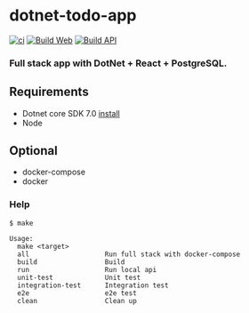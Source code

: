 # dotnet-todo-app

[![ci](https://github.com/atrakic/dotnet-todo-app/actions/workflows/ci.yaml/badge.svg)](https://github.com/atrakic/dotnet-todo-app/actions/workflows/ci.yaml)
[![Build Web](https://github.com/atrakic/dotnet-todo-app/actions/workflows/call-docker-build-web.yaml/badge.svg)](https://github.com/atrakic/dotnet-todo-app/actions/workflows/call-docker-build-web.yaml)
[![Build API](https://github.com/atrakic/dotnet-todo-app/actions/workflows/call-docker-build-api.yaml/badge.svg)](https://github.com/atrakic/dotnet-todo-app/actions/workflows/call-docker-build-api.yaml)

### Full stack app with DotNet + React + PostgreSQL.

## Requirements
- Dotnet core SDK 7.0 [install](https://dotnet.microsoft.com/download/dotnet-core/7.0)
- Node

## Optional
- docker-compose
- docker

### Help

```shell
$ make

Usage:
  make <target>
  all                   Run full stack with docker-compose
  build                 Build
  run                   Run local api
  unit-test             Unit test
  integration-test      Integration test
  e2e                   e2e test
  clean                 Clean up
```
